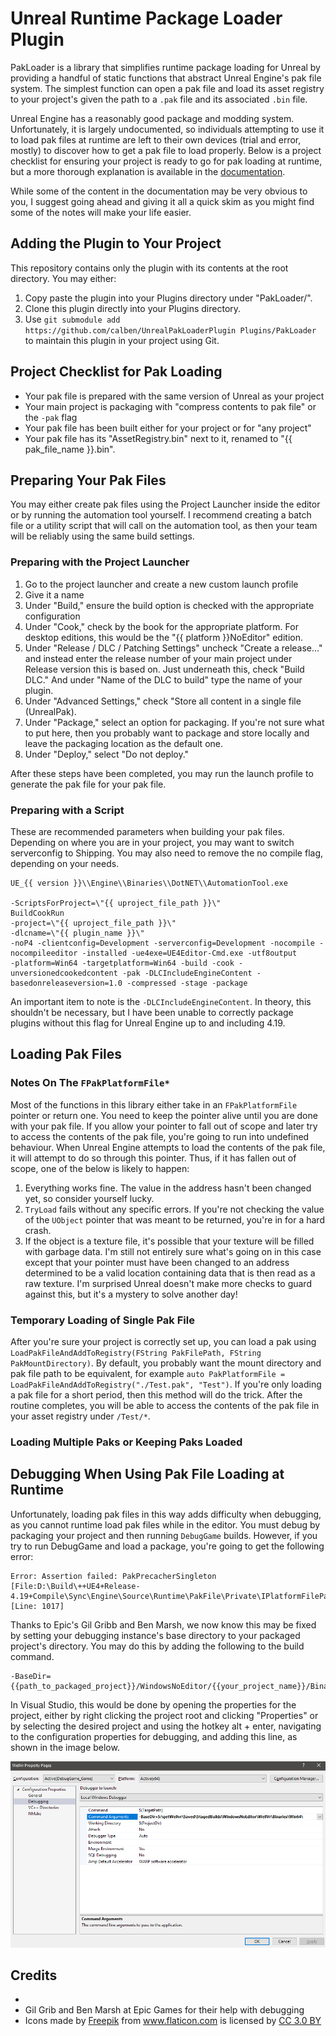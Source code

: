 # Unreal Runtime Package Loader Plugin

PakLoader is a library that simplifies runtime package loading for Unreal by providing a handful of static functions that abstract Unreal Engine's pak file system.
The simplest function can open a pak file and load its asset registry to your project's given the path to a `.pak` file and its associated `.bin` file.

Unreal Engine has a reasonably good package and modding system.
Unfortunately, it is largely undocumented, so individuals attempting to use it to load pak files at runtime are left to their own devices (trial and error, mostly) to discover how to get a pak file to load properly.
Below is a project checklist for ensuring your project is ready to go for pak loading at runtime, but a more thorough explanation is available in the [documentation](https://calben.github.io/unrealpakloaderplugin/).

While some of the content in the documentation may be very obvious to you, I suggest going ahead and giving it all a quick skim as you might find some of the notes will make your life easier.

## Adding the Plugin to Your Project

This repository contains only the plugin with its contents at the root directory.
You may either:

1. Copy paste the plugin into your Plugins directory under "PakLoader/".
1. Clone this plugin directly into your Plugins directory.
1. Use `git submodule add https://github.com/calben/UnrealPakLoaderPlugin Plugins/PakLoader` to maintain this plugin in your project using Git.

## Project Checklist for Pak Loading

+ Your pak file is prepared with the same version of Unreal as your project
+ Your main project is packaging with "compress contents to pak file" or the `-pak` flag
+ Your pak file has been built either for your project or for "any project"
+ Your pak file has its "AssetRegistry.bin" next to it, renamed to "{{ pak_file_name }}.bin".

## Preparing Your Pak Files

You may either create pak files using the Project Launcher inside the editor or by running the automation tool yourself.
I recommend creating a batch file or a utility script that will call on the automation tool, as then your team will be reliably using the same build settings.

### Preparing with the Project Launcher

1. Go to the project launcher and create a new custom launch profile
1. Give it a name
1. Under "Build," ensure the build option is checked with the appropriate configuration
1. Under "Cook," check by the book for the appropriate platform.  For desktop editions, this would be the "{{ platform }}NoEditor" edition.
1. Under "Release / DLC / Patching Settings" uncheck "Create a release..." and instead enter the release number of your main project under Release version this is based on.  Just underneath this, check "Build DLC."  And under "Name of the DLC to build" type the name of your plugin.
1. Under "Advanced Settings," check "Store all content in a single file (UnrealPak).
1. Under "Package," select an option for packaging.  If you're not sure what to put here, then you probably want to package and store locally and leave the packaging location as the default one.
1. Under "Deploy," select "Do not deploy."

After these steps have been completed, you may run the launch profile to generate the pak file for your pak file.

### Preparing with a Script

These are recommended parameters when building your pak files.
Depending on where you are in your project, you may want to switch serverconfig to Shipping.
You may also need to remove the no compile flag, depending on your needs.

```
UE_{{ version }}\\Engine\\Binaries\\DotNET\\AutomationTool.exe

-ScriptsForProject=\"{{ uproject_file_path }}\"
BuildCookRun
-project=\"{{ uproject_file_path }}\"
-dlcname=\"{{ plugin_name }}\"
-noP4 -clientconfig=Development -serverconfig=Development -nocompile -nocompileeditor -installed -ue4exe=UE4Editor-Cmd.exe -utf8output
-platform=Win64 -targetplatform=Win64 -build -cook -unversionedcookedcontent -pak -DLCIncludeEngineContent -basedonreleaseversion=1.0 -compressed -stage -package
```

An important item to note is the `-DLCIncludeEngineContent`.
In theory, this shouldn't be necessary, but I have been unable to correctly package plugins without this flag for Unreal Engine up to and including 4.19.

## Loading Pak Files

### Notes On The `FPakPlatformFile*`

Most of the functions in this library either take in an `FPakPlatformFile` pointer or return one.
You need to keep the  pointer alive until you are done with your pak file.
If you allow your pointer to fall out of scope and later try to access the contents of the pak file, you're going to run into undefined behaviour.
When Unreal Engine attempts to load the contents of the pak file, it will attempt to do so through this pointer.
Thus, if it has fallen out of scope, one of the below is likely to happen:

1. Everything works fine.  The value in the address hasn't been changed yet, so consider yourself lucky.
1. `TryLoad` fails without any specific errors.  If you're not checking the value of the `UObject` pointer that was meant to be returned, you're in for a hard crash.
1. If the object is a texture file, it's possible that your texture will be filled with garbage data.  I'm still not entirely sure what's going on in this case except that your pointer must have been changed to an address determined to be a valid location containing data that is then read as a raw texture.  I'm surprised Unreal doesn't make more checks to guard against this, but it's a mystery to solve another day!

### Temporary Loading of Single Pak File 

After you're sure your project is correctly set up, you can load a pak using `LoadPakFileAndAddToRegistry(FString PakFilePath, FString PakMountDirectory)`.
By default, you probably want the mount directory and pak file path to be equivalent, for example `auto PakPlatformFile = LoadPakFileAndAddToRegistry("./Test.pak", "Test")`.
If you're only loading a pak file for a short period, then this method will do the trick.
After the routine completes, you will be able to access the contents of the pak file in your asset registry under `/Test/*`.

### Loading Multiple Paks or Keeping Paks Loaded




## Debugging When Using Pak File Loading at Runtime

Unfortunately, loading pak files in this way adds difficulty when debugging, as you cannot runtime load pak files while in the editor.
You must debug by packaging your project and then running `DebugGame` builds.
However, if you try to run DebugGame and load a package, you're going to get the following error:

```
Error: Assertion failed: PakPrecacherSingleton [File:D:\Build\++UE4+Release-4.19+Compile\Sync\Engine\Source\Runtime\PakFile\Private\IPlatformFilePak.cpp] [Line: 1017]
```

Thanks to Epic's Gil Gribb and Ben Marsh, we now know this may be fixed by setting your debugging instance's base directory to your packaged project's directory.
You may do this by adding the following to the build command.

```
-BaseDir={{path_to_packaged_project}}/WindowsNoEditor/{{your_project_name}}/Binaries/Win64/
```

In Visual Studio, this would be done by opening the properties for the project, either by right clicking the project root and clicking "Properties" or by selecting the desired project and using the hotkey alt + enter, navigating to the configuration properties for debugging, and adding this line, as shown in the image below.

![Project Properties Setup Image](_media/ProjectPropertiesBaseDir.png ':size=600px')

## Credits

- 
- Gil Grib and Ben Marsh at Epic Games for their help with debugging
- <div>Icons made by <a href="https://www.freepik.com" title="Freepik">Freepik</a> from <a href="https://www.flaticon.com/" title="Flaticon">www.flaticon.com</a> is licensed by <a href="http://creativecommons.org/licenses/by/3.0/" title="Creative Commons BY 3.0" target="_blank">CC 3.0 BY</a></div>

